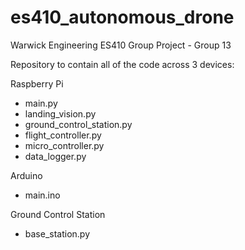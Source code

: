 # es410_autonomous_drone
Warwick Engineering ES410 Group Project - Group 13

Repository to contain all of the code across 3 devices:

Raspberry Pi
- main.py
- landing_vision.py
- ground_control_station.py
- flight_controller.py
- micro_controller.py
- data_logger.py
    
Arduino
- main.ino
    
Ground Control Station
- base_station.py
